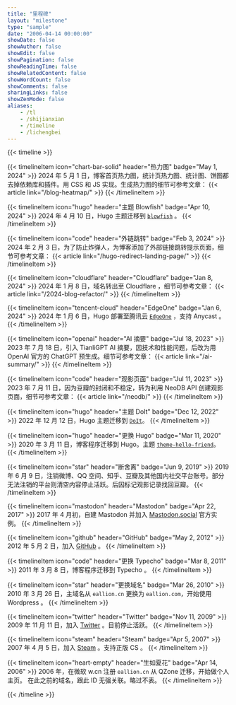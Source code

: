 ```yaml
---
title: "里程碑"
layout: "milestone"
type: "sample"
date: "2006-04-14 00:00:00"
showDate: false
showAuthor: false
showEdit: false
showPagination: false
showReadingTime: false
showRelatedContent: false
showWordCount: false
showComments: false
sharingLinks: false
showZenMode: false
aliases:
    - /tl
    - /shijianxian
    - /timeline
    - /lichengbei
---
```


<style>
    .thumbnail {
        min-width: 180px;
    }
    @media (min-width: 640px) {
        .thumbnail {
            min-width: 300px;
        }
    }
</style>

{{< timeline >}}

{{< timelineItem icon="chart-bar-solid" header="热力图" badge="May 1, 2024" >}}
2024 年 5 月 1 日，博客首页热力图，统计页热力图、统计图、饼图都去掉依赖库和插件。用 CSS 和 JS 实现。生成热力图的细节可参考文章：
{{< article link="/blog-heatmap/" >}}
{{< /timelineItem >}}

{{< timelineItem icon="hugo" header="主题 Blowfish" badge="Apr 10, 2024" >}}
2024 年 4 月 10 日，Hugo 主题迁移到 <code><a href="https://github.com/nunocoracao/blowfish" target="_blank" rel="noopener noreferrer">blowfish</a></code> 。
{{< /timelineItem >}}

{{< timelineItem icon="code" header="外链跳转" badge="Feb 3, 2024" >}}
2024 年 2 月 3 日，为了防止炸弹人，为博客添加了外部链接跳转提示页面，细节可参考文章：
{{< article link="/hugo-redirect-landing-page/" >}}
{{< /timelineItem >}}

{{< timelineItem icon="cloudflare" header="Cloudflare" badge="Jan 8, 2024" >}}
2024 年 1 月 8 日，域名转出至 Cloudflare ，细节可参考文章：
{{< article link="/2024-blog-refactor/" >}}
{{< /timelineItem >}}

{{< timelineItem icon="tencent-cloud" header="EdgeOne" badge="Jan 6, 2024" >}}
2024 年 1 月 6 日，Hugo 部署至腾讯云 <code><a href="https://e5n.cc/s/teo" target="_blank" rel="noopener noreferrer">EdgeOne</a></code> ，支持 Anycast 。
{{< /timelineItem >}}

{{< timelineItem icon="openai" header="AI 摘要" badge="Jul 18, 2023" >}}
2023 年 7 月 18 日，引入 TianliGPT AI 摘要，因技术和性能问题，后改为用 OpenAI 官方的 ChatGPT 预生成。细节可参考文章：
{{< article link="/ai-summary/" >}}
{{< /timelineItem >}}

{{< timelineItem icon="code" header="观影页面" badge="Jul 11, 2023" >}}
2023 年 7 月 11 日，因为豆瓣的封闭和不稳定，转为利用 NeoDB API 创建观影页面，细节可参考文章：
{{< article link="/neodb/" >}}
{{< /timelineItem >}}

{{< timelineItem icon="hugo" header="主题 DoIt" badge="Dec 12, 2022" >}}
2022 年 12 月 12 日，Hugo 主题迁移到 <code><a href="https://github.com/HEIGE-PCloud/DoIt" target="_blank" rel="noopener noreferrer">DoIt</a></code>。
{{< /timelineItem >}}

{{< timelineItem icon="hugo" header="更换 Hugo" badge="Mar 11, 2020" >}}
2020 年 3 月 11 日，博客程序迁移到 Hugo。主题 <code><a href="https://github.com/panr/hugo-theme-hello-friend" target="_blank" rel="noopener noreferrer">theme-hello-friend</a></code>。
{{< /timelineItem >}}

{{< timelineItem icon="star" header="断舍离" badge="Jun 9, 2019" >}}
2019 年 6 月 9 日，注销微博、QQ 空间、知乎、豆瓣及其他国内社交平台账号。部分无法注销的平台则清空内容停止活跃。后因标记观影记录找回豆瓣。
{{< /timelineItem >}}

{{< timelineItem icon="mastodon" header="Mastodon" badge="Apr 22, 2017" >}}
2017 年 4 月初，自建 Mastodon 并加入 <a href="https://mastodon.social/@eallion/3726552" target="_blank" rel="noopener noreferrer">Mastodon.social</a> 官方实例。
{{< /timelineItem >}}

{{< timelineItem icon="github" header="GitHub" badge="May 2, 2012" >}}
2012 年 5 月 2 日，加入 <a href="https://github.com/eallion?tab=overview&from=2012-05-01&to=2012-05-31" target="_blank" rel="noopener noreferrer">GitHub</a> 。
{{< /timelineItem >}}

{{< timelineItem icon="code" header="更换 Typecho" badge="Mar 8, 2011" >}}
2011 年 3 月 8 日，博客程序迁移到 Typecho 。
{{< /timelineItem >}}

{{< timelineItem icon="star" header="更换域名" badge="Mar 26, 2010" >}}
2010 年 3 月 26 日，主域名从 <code>eallion.cn</code> 更换为 <code>eallion.com</code>，开始使用 Wordpress 。
{{< /timelineItem >}}

{{< timelineItem icon="twitter" header="Twitter" badge="Nov 11, 2009" >}}
2009 年 11 月 11 日，加入 <a href="https://twitter.com/eallion/" target="_blank" rel="noopener noreferrer">Twitter</a> 。目前停止活跃。
{{< /timelineItem >}}

{{< timelineItem icon="steam" header="Steam" badge="Apr 5, 2007" >}}
2007 年 4 月 5 日，加入 <a href="https://steamcommunity.com/id/eallion/badges/1" target="_blank" rel="noopener noreferrer">Steam</a> 。支持正版 CS 。
{{< /timelineItem >}}

{{< timelineItem icon="heart-empty" header="生如夏花" badge="Apr 14, 2006" >}}
2006 年，在微软 w.cn 注册 <code>eallion.cn</code> 从 QZone 迁移，开始做个人主页。
在此之前的域名，跟此 ID 无强关联。略过不表。
{{< /timelineItem >}}

{{< /timeline >}}
